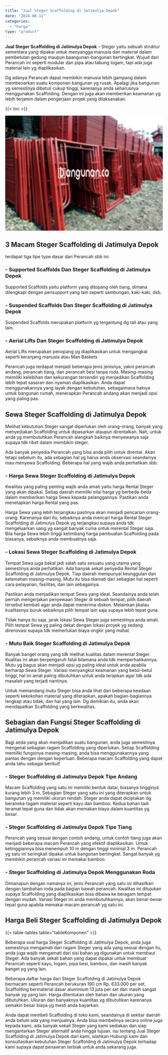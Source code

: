 ```yaml
---
title: "Jual Steger Scaffolding di Jatimulya Depok"
date: "2024-08-11"
categories: 
  - "harga"
type: "product"
---
```


**Jual Steger Scaffolding di Jatimulya Depok** – Steger yaitu sebuah struktur sementara yang dipakai untuk menyangga manusia dan material dalam pembetulan gedung maupun baangunan-bangunan bertingkat. Wujud dari Perancah ini seperti modular dan pipa atau tabung logam, tapi ada juga material lain yg diaplikasikan.

Dg adanya Perancah dapat membikin manusia lebih gampang dalam membenarkan suatu komponen bangunan yg rusak. Apalagi jika bangunan yg semestinya dibetuli cukup tinggi, karenanya anda seharusnya menggunakan Scaffolding. Dengan ini juga akan memberikan keamanan yg lebih terjamin dalam pengerjaan projek yang dilaksanakan.

{{< toc >}}

![Jual Steger Scaffolding di Jatimulya Depok](/images/sewa-scaffolding-steger-08.png)

## 3 Macam Steger Scaffolding di Jatimulya Depok

terdapat tiga tipe type dasar dari Perancah sbb ini:

### \- Supported Scaffolds Dan Steger Scaffolding di Jatimulya Depok

Supported Scaffolds yaitu platform yang ditopang oleh tiang, dimana dilengkapi dengan pensupport yang lain seperti sambungan, kaki-kaki, dsb.

### \- Suspended Scaffolds Dan Steger Scaffolding di Jatimulya Depok

Suspended Scaffolds merupakan platform yg tergantung dg tali atau yang lain.

### \- Aerial Lifts Dan Steger Scaffolding di Jatimulya Depok

Aerial Lifts merupakan penopang yg diaplikasikan untuk mengangkat seperti keranjang manusia atau Man Baskets

Perancah juga terdapat menjadi beberapa jenis jenisnya, yakni perancah andang, perancah tiang, dan perancah besi tanpa roda. Masing-masing memiliki kelebihan dan kekurangan tersendiri yg menjadikan Scaffolding lebih tepat sasaran dan nyaman diaplikasikan. Anda dapat menggunakannya yang layak dengan kebutuhan, sebagaimana halnya untuk bangunan rumah, menerapkan Perancah andang akan menjadi opsi yang paling pas.

## Sewa Steger Scaffolding di Jatimulya Depok

Melihat kebutuhan Steger sangat diperlukan oleh orang-orang, banyak yang menyediakan Scaffolding untuk dipasarkan ataupun direntalkan. Nah, untuk anda yg membutuhkan Perancah alangkah baiknya menyewanya saja supaya tdk ribet dalam membikin steger.

Ada banyak penyedia Perancah yang bisa anda pilih untuk dirental. Akan tetapi sebelum itu, ada sebagian hal yg harus anda observasi seandainya mau menyewa Scaffolding. Beberapa hal yang wajib anda perhatikan sbb:

### \- Harga Sewa Steger Scaffolding di Jatimulya Depok

Kwalitas yang paling penting wajib anda amati yaitu harga Rental Steger yang akan dipakai. Setiap daerah memiliki nilai harga yg berbeda-beda dalam memberikan harga Sewa kepada pelanggannya. Pastikan anda menetapkan harga Rental yang pas.

Harga Sewa yang lebih terjangkau pastinya akan menjadi pencarian orang-orang. Karenanya dari itu, sebaiknya anda mencari harga Rental Steger Scaffolding di Jatimulya Depok yg terjangkau supaya anda tdk mengeluarkan uang yg sangat banyak cuma untuk merental Steger saja. Bila harga Sewa lebih tinggi ketimbang harga pembuatan Scaffolding pada biasanya, sebaiknya anda membuatnya saja.

### \- Lokasi Sewa Steger Scaffolding di Jatimulya Depok

Tempat Sewa juga bakal jadi salah satu sesuatu yang utama yang semestinya anda perhatikan. Ada banyak sekali penyedia Rental Steger Scaffolding di Jatimulya Depok. Tiap daerah mempunyai keunggulan dan kelemahan masing-masing. Mutu itu bisa diamati dari sebagian hal seperti cara pelayanan, fasilitas, dan lain sebagainya.

Pastikan anda menjadikan tempat Sewa yang ideal. Seandainya anda telah pernah mengerjakan penyewaan Steger di sebuah tempat, pilih daerah tersebut kembali agar anda dapat menerima diskon. Melainkan jikalau kualitasnya buruk sebaiknya pilih tempat lain saja supaya lebih tepat guna.

Tidak hanya itu saja, jarak lokasi Sewa Steger juga semestinya anda amati. Pilih tempat Sewa yg paling dekat dengan lokasi proyek yg sedang direnovasi supaya tdk memerlukan biaya ongkir yang mahal.

### \- Mutu Baik Steger Scaffolding di Jatimulya Depok

Banyak banget orang yang tdk melihat kualitas dalam merental Steger. Kualitas ini akan berpengaruh fatal bilamana anda tdk memperhatikannya. Mutu yg bagus akan menjadi opsi yg paling ideal untuk anda apabila berharap Sewa Steger. Variasi menyangkut keamanan yang betul-betul tinggi, hal ini amat paling dibutuhkan untuk anda terapkan agar tdk ada masalah yang terjadi nantinya.

Untuk memandang mutu Steger bisa anda lihat dari beberapa keadaan seperti kekokohan material yang diterapkan, apakah bagian-bagiannya lengkap atau tidak, dan hal yang lain. Dg demikian itu, anda akan mendapatkan Scaffolding yang berkwalitas.

## Sebagian dan Fungsi Steger Scaffolding di Jatimulya Depok

Bagi anda yang akan menjadikan suatu bangunan, anda juga semestinya mengenal sebagian ragam Scaffolding yang diperlukan. Setiap Scaffolding memiliki fungsinya masing-masing, anda bisa menggunakannya yang pantas dengan dengan keperluan. Beberapa macam Scaffolding yang dapat anda tahu sebagai berikut!

### \- Steger Scaffolding di Jatimulya Depok Tipe Andang

Macam Scaffolding yang satu ini memiliki bentuk datar, biasanya tingginya kurang lebih 3 m. Sebagian Steger yang satu ini yang diterapkan untuk bangunan yg memiliki ukuran rendah. Steger anda dapat diciptakan dg beraneka ragam material seperti kayu dan bamboo. Kedua bahan tadi teramat tepat guna dan tidak akan memakan biaya dalam kuantitas yg besar.

### \- Steger Scaffolding di Jatimulya Depok Tipe Tiang

Perancah yang sesuai dengan contoh andang, untuk contoh tiang juga akan menjadi beberapa macam Perancah yang efektif diaplikasikan. Untuk ketinggiannya bisa menempuh 10 m dengan tinggi minimal 3 m. Perancah yg satu ini seringkali dipakai untuk bangunan bertingkat. Sangat banyak yg membikin perancah variasi ini memakai bamboo.

### \- Steger Scaffolding di Jatimulya Depok Menggunakan Roda

Dimanapun dengan namanya ini, jenis Perancah yang satu ini dihasilkan dengan tambahan roda pada bagian bawah perancah. Kwalitas ini ditujukan supaya Scaffolding yang diaplikasikan bisa dibawa ke beragam tempat dengan mudah. Variasi Steger ini anda membutuhkannya, akan benar-benar tepat guna apabila memakai macam perancah yg satu ini.

## Harga Beli Steger Scaffolding di Jatimulya Depok

{{< table-tables table="tableKomponen" >}}

Beberapa soal harga Steger Scaffolding di Jatimulya Depok, anda juga semestinya mengamati dari ragam Steger yang ada yang sesuai dengan itu, anda juga wajib mengamati dari sisi bahan yg digunakan untuk membaut Steger. Ada banyak sekali bahan yang dapat dipakai untuk membuat Perancah seperti kayu, logam, pipa besi, bamboo, dan masih banyak banget yg yang lain.

Beberapa daftar harga dari Steger Scaffolding di Jatimulya Depok bermacam seperti Perancah berukuran 190 cm Rp. 633.000 per set, Scaffolding bermaterial dasar aluminium 13 juta per set dan masih sangat banyak yg yang lain. Harga ditentukan oleh bahan dan ukuran yang dibutuhkan. Ukuran dan banyaknya kuantitas yg dibutuhkan karenanya semakin besar biaya yg mesti anda bayarkan.

Anda dapat membeli Scaffolding di toko kami, seandainya di sekitar daerah anda belum ada yang menjualnya. Anda bisa membelinya secara online juga kepada kami, ada banyak sekali Steger yang kami sediakan dan siap mengantarkan Steger alternatif anda hingga tujuan. isu tentang Jual Steger Scaffolding di Jatimulya Depok dari kami, silahkan Hubungi kami dan konsultasikan kebutuhan Steger Scaffolding di Jatimulya Depok terhadap kami supaya dapat penawran terbiak untuk anda sekarang juga.
